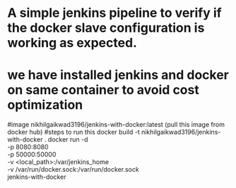 # A simple jenkins pipeline to verify if the docker slave configuration is working as expected.

# we have installed jenkins and docker on same container to avoid cost optimization
#image
nikhilgaikwad3196/jenkins-with-docker:latest (pull this image from docker hub)
#steps to run this 
docker build -t nikhilgaikwad3196/jenkins-with-docker .
docker run -d \
  -p 8080:8080 \
  -p 50000:50000 \
  -v <local_path>:/var/jenkins_home \
  -v /var/run/docker.sock:/var/run/docker.sock \
  jenkins-with-docker

 
